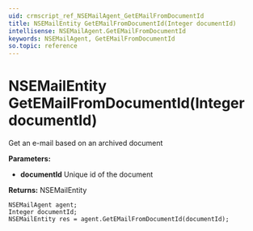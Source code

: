 ```yaml
---
uid: crmscript_ref_NSEMailAgent_GetEMailFromDocumentId
title: NSEMailEntity GetEMailFromDocumentId(Integer documentId)
intellisense: NSEMailAgent.GetEMailFromDocumentId
keywords: NSEMailAgent, GetEMailFromDocumentId
so.topic: reference
---
```


# NSEMailEntity GetEMailFromDocumentId(Integer documentId)

Get an e-mail based on an archived document

**Parameters:**
 - **documentId** Unique id of the document

**Returns:** NSEMailEntity

```crmscript
NSEMailAgent agent;
Integer documentId;
NSEMailEntity res = agent.GetEMailFromDocumentId(documentId);
```

